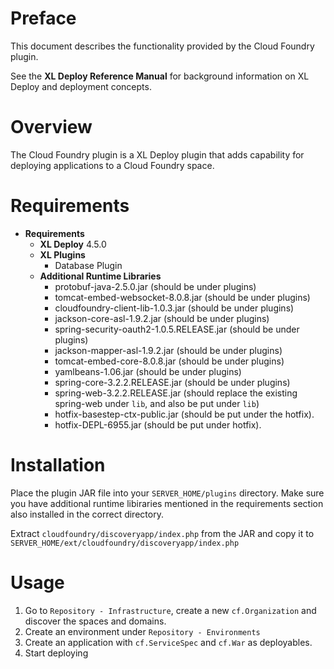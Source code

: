 # Preface #

This document describes the functionality provided by the Cloud Foundry plugin.

See the **XL Deploy Reference Manual** for background information on XL Deploy and deployment concepts.

# Overview #

The Cloud Foundry plugin is a XL Deploy plugin that adds capability for deploying applications to a Cloud Foundry space.

# Requirements #

* **Requirements**
	* **XL Deploy** 4.5.0
	* **XL Plugins**
		* Database Plugin
	* **Additional Runtime Libraries**
		* protobuf-java-2.5.0.jar (should be under plugins)
		* tomcat-embed-websocket-8.0.8.jar (should be under plugins)
		* cloudfoundry-client-lib-1.0.3.jar (should be under plugins)
		* jackson-core-asl-1.9.2.jar (should be under plugins)
		* spring-security-oauth2-1.0.5.RELEASE.jar (should be under plugins)     
		* jackson-mapper-asl-1.9.2.jar (should be under plugins)
		* tomcat-embed-core-8.0.8.jar (should be under plugins)
	    * yamlbeans-1.06.jar (should be under plugins)
	    * spring-core-3.2.2.RELEASE.jar (should be under plugins)
	    * spring-web-3.2.2.RELEASE.jar (should replace the existing spring-web under `lib`, and also be put under `lib`)
	    * hotfix-basestep-ctx-public.jar (should be put under the hotfix).
	    * hotfix-DEPL-6955.jar (should be put under hotfix).

# Installation #

Place the plugin JAR file into your `SERVER_HOME/plugins` directory.   Make sure you have additional runtime libiraries mentioned in the requirements section also installed in the correct directory.

Extract `cloudfoundry/discoveryapp/index.php` from the JAR and copy it to `SERVER_HOME/ext/cloudfoundry/discoveryapp/index.php`

# Usage #

1. Go to `Repository - Infrastructure`, create a new `cf.Organization` and discover the spaces and domains.
2. Create an environment under `Repository - Environments`
3. Create an application with `cf.ServiceSpec` and `cf.War` as deployables.
4. Start deploying
